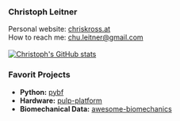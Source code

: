 ### Christoph Leitner

Personal website: [chriskross.at](http://www.chriskross.org/)\
How to reach me: [chu.leitner@gmail.com](mailto:chu.leitner@gmail.com)\
\
[![Christoph's GitHub stats](https://github-readme-stats.vercel.app/api?username=luuleitner&hide=prs,issues,contribs,&count_private=true&show_icons=true)](https://github.com/anuraghazra/github-readme-stats)


### Favorit Projects
* **Python:** [pybf](https://github.com/luuleitner/pybf)
* **Hardware:** [pulp-platform](https://github.com/pulp-platform)
* **Biomechanical Data:** [awesome-biomechanics](https://github.com/modenaxe/awesome-biomechanics)
